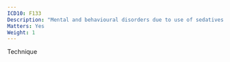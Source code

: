 ```yaml
---
ICD10: F133
Description: "Mental and behavioural disorders due to use of sedatives or hypnotics: Withdrawal state"
Matters: Yes
Weight: 1
---
```

Technique
